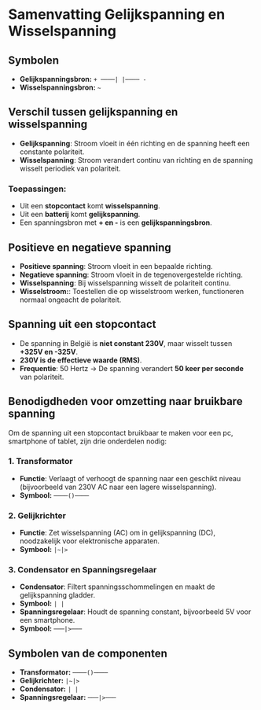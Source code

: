 # Samenvatting Gelijkspanning en Wisselspanning

## Symbolen
- **Gelijkspanningsbron:** `+ ────| |──── -`
- **Wisselspanningsbron:** `~`

## Verschil tussen gelijkspanning en wisselspanning
- **Gelijkspanning**: Stroom vloeit in één richting en de spanning heeft een constante polariteit.
- **Wisselspanning**: Stroom verandert continu van richting en de spanning wisselt periodiek van polariteit.

### Toepassingen:
- Uit een **stopcontact** komt **wisselspanning**.
- Uit een **batterij** komt **gelijkspanning**.
- Een spanningsbron met **+ en -** is een **gelijkspanningsbron**.

## Positieve en negatieve spanning
- **Positieve spanning**: Stroom vloeit in een bepaalde richting.
- **Negatieve spanning**: Stroom vloeit in de tegenovergestelde richting.
- **Wisselspanning**:     Bij wisselspanning wisselt de polariteit continu.
- **Wisselstroom:**:      Toestellen die op wisselstroom werken, functioneren normaal ongeacht de polariteit.

## Spanning uit een stopcontact
- De spanning in België is **niet constant 230V**, maar wisselt tussen **+325V en -325V**.
- **230V is de effectieve waarde (RMS)**.
- **Frequentie**: 50 Hertz → De spanning verandert **50 keer per seconde** van polariteit.

## Benodigdheden voor omzetting naar bruikbare spanning
Om de spanning uit een stopcontact bruikbaar te maken voor een pc, smartphone of tablet, zijn drie onderdelen nodig:

### 1. Transformator
- **Functie**: Verlaagt of verhoogt de spanning naar een geschikt niveau (bijvoorbeeld van 230V AC naar een lagere wisselspanning).
- **Symbool:** `────()────`

### 2. Gelijkrichter
- **Functie**: Zet wisselspanning (AC) om in gelijkspanning (DC), noodzakelijk voor elektronische apparaten.
- **Symbool:** `|~|>`

### 3. Condensator en Spanningsregelaar
- **Condensator**: Filtert spanningsschommelingen en maakt de gelijkspanning gladder.
- **Symbool:** `| |`
- **Spanningsregelaar**: Houdt de spanning constant, bijvoorbeeld 5V voor een smartphone.
- **Symbool:** `───|>───`

## Symbolen van de componenten
- **Transformator:** `────()────`
- **Gelijkrichter:** `|~|>`
- **Condensator:** `| |`
- **Spanningsregelaar:** `───|>───`

